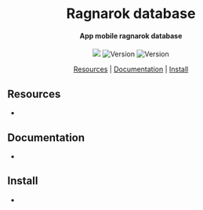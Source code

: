 <h1 align="center">
  Ragnarok database
  <br>
</h1>

<h4 align="center">App mobile ragnarok database</h4>
<p align="center">
<img src="https://img.shields.io/github/issues/ollinmagno/ragnarok-database">
<img src="https://img.shields.io/badge/mobx-1.2.1%2B4-blue" alt="Version">
<img src="https://img.shields.io/badge/flutter__mobx-1.1.0%2B2-blue" alt="Version">

</p>

<p align="center">
  <a href="#resources">Resources</a> |
  <a href="#documentation">Documentation</a> |
  <a href="#install">Install</a>
</p>


## Resources

- 

## Documentation

- 

## Install

- 

```

```
